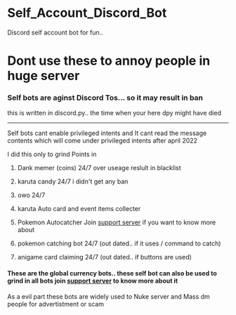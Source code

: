 # Self_Account_Discord_Bot

Discord self account bot for fun.. 

# Dont use these to annoy people in huge server
<h3>Self bots are aginst Discord Tos... so it may result in ban</h3>

this is written in discord.py.. the time when your here dpy might have died 

<hr>
Self bots cant enable privileged intents and It cant read the message contents which will come under privileged intents after april 2022

I did this only to grind Points in 
1. Dank memer (coins) 24/7 over useage reslult in blacklist
2. karuta candy  24/7 i didn't get any ban
3. owo 24/7
4. karuta Auto card and event items collecter
5. Pokemon Autocatcher
Join <a href="https://discord.gg/cyKAjwcZdB">support server</a> if you want to know more about 

1. pokemon catching bot 24/7  (out dated.. if it uses / command to catch)
2. anigame card claiming 24/7 (out dated.. if buttons are used)

<h4> These are the global currency bots.. these self bot can also be used to grind in all bots join <a href="https://discord.gg/cyKAjwcZdB">support server</a> to know more about it </h4>

As a evil part these bots are widely used to Nuke server and Mass dm people for advertistment or scam
